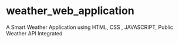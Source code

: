 # weather_web_application
A Smart Weather Application using HTML, CSS , JAVASCRIPT, Public Weather API  Integrated 
